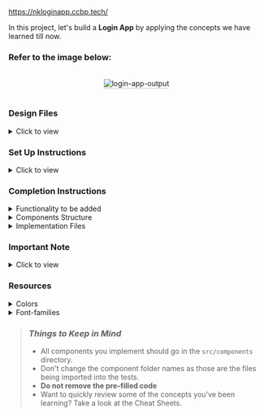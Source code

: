 https://nkloginapp.ccbp.tech/

In this project, let's build a **Login App** by applying the concepts we have learned till now.

### Refer to the image below:

<br/>
<div style="text-align: center;">
<img src="https://assets.ccbp.in/frontend/content/react-js/login-app-output.gif" alt="login-app-output" style="max-width:70%;box-shadow:0 2.8px 2.2px rgba(0, 0, 0, 0.12)">
</div>
<br/>

### Design Files

<details>
<summary>Click to view</summary>

- [Extra Small (Size < 576px), Small (Size >= 576px)](https://assets.ccbp.in/frontend/content/react-js/login-sm-output.png)
- [Medium (Size >= 768px), Large (Size >= 992px) and Extra Large (Size >= 1200px)](https://assets.ccbp.in/frontend/content/react-js/login-lg-output.png)

</details>

### Set Up Instructions

<details>
<summary>Click to view</summary>

- Download dependencies by running `npm install`
- Start up the app using `npm start`
</details>

### Completion Instructions

<details>
<summary>Functionality to be added</summary>
<br/>

The app must have the following functionalities

- Initially, **Please Login** message and **Login** button should be displayed
- When the **Login** button is clicked,
  - **Welcome User** message and **Logout** button should be displayed
- When the **Logout** button is clicked,
  - **Please Login** message and **Login** button should be displayed

</details>

<details>
<summary>Components Structure</summary>

<br/>
<div style="text-align: center;">
    <img src="https://assets.ccbp.in/frontend/content/react-js/login-app-login-component-structure-breakdown.png" alt="login app login component structure breakdown" style="max-width:100%;box-shadow:0 2.8px 2.2px rgba(0, 0, 0, 0.12)">
</div>
<br/>

<div style="text-align: center;">
    <img src="https://assets.ccbp.in/frontend/content/react-js/login-app-logout-component-structure-breakdown.png" alt="login app logout component structure breakdown" style="max-width:100%;box-shadow:0 2.8px 2.2px rgba(0, 0, 0, 0.12)">
</div>
<br/>
</details>

<details>
<summary>Implementation Files</summary>
<br/>

Use these files to complete the implementation:

- `src/components/Home/index.js`
- `src/components/Home/index.css`
- `src/components/Login/index.js`
- `src/components/Login/index.css`
- `src/components/Logout/index.js`
- `src/components/Logout/index.css`
- `src/components/Message/index.js`
- `src/components/Message/index.css`
</details>

### Important Note

<details>
<summary>Click to view</summary>
<br/>
**The following instructions are required for the tests to pass**

- Achieve the given layout using only Conditional Rendering
</details>

### Resources

<details>
<summary>Colors</summary>

<br/>

<div style="background-color: #2b2c49 ; width: 150px; padding: 10px; color: white">Hex: #2b2c49</div>
<div style="background-color: #ffffff ; width: 150px; padding: 10px; color: black">Hex: #ffffff</div>
<div style="background-color: #b5b9ff ; width: 150px; padding: 10px; color: white">Hex: #b5b9ff</div>
<div style="background-color: #f8fafc ; width: 150px; padding: 10px; color: black">Hex: #f8fafc</div>
<div style="background-color: #303150 ; width: 150px; padding: 10px; color: white">Hex: #303150</div>

</details>

<details>
<summary>Font-families</summary>

- Roboto

</details>

> ### _Things to Keep in Mind_
>
> - All components you implement should go in the `src/components` directory.
> - Don't change the component folder names as those are the files being imported into the tests.
> - **Do not remove the pre-filled code**
> - Want to quickly review some of the concepts you’ve been learning? Take a look at the Cheat Sheets.
